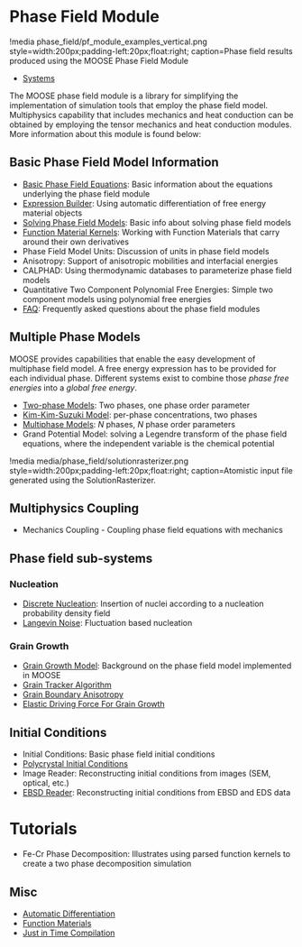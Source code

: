 # Phase Field Module

!media phase_field/pf_module_examples_vertical.png style=width:200px;padding-left:20px;float:right;
       caption=Phase field results produced using the MOOSE Phase Field Module

- [Systems](phase_field/systems.md)

The MOOSE phase field module is a library for simplifying the implementation of simulation tools that
employ the phase field model. Multiphysics capability that includes mechanics and heat conduction can
be obtained by employing the tensor mechanics and heat conduction modules. More information about
this module is found below:

## Basic Phase Field Model Information

- [Basic Phase Field Equations](phase_field/Phase_Field_Equations.md): Basic information about the equations underlying the phase field module
- [Expression Builder](FunctionMaterials/ExpressionBuilder.md): Using automatic differentiation of free energy material objects
- [Solving Phase Field Models](phase_field/Solving.md): Basic info about solving phase field models
- [Function Material Kernels](phase_field/FunctionMaterialKernels.md): Working with Function Materials that carry around their own derivatives
- Phase Field Model Units: Discussion of units in phase field models
- Anisotropy: Support of anisotropic mobilities and interfacial energies
- CALPHAD: Using thermodynamic databases to parameterize phase field models
- Quantitative Two Component Polynomial Free Energies: Simple two component models using polynomial free energies
- [FAQ](phase_field/FAQ.md): Frequently asked questions about the phase field modules

## Multiple Phase Models

MOOSE provides capabilities that enable the easy development of multiphase field model. A free energy expression has to be provided for each individual phase. Different systems exist to combine those _phase free energies_ into a _global free energy_.

- [Two-phase Models](MultiPhase/WBMTwoPhase.md): Two phases, one phase order parameter
- [Kim-Kim-Suzuki Model](MultiPhase/KKS.md): per-phase concentrations, two phases
- [Multiphase Models](MultiPhase/WBM.md): $N$ phases, $N$ phase order parameters
- Grand Potential Model: solving a Legendre transform of the phase field equations, where the independent variable is the chemical potential

!media media/phase_field/solutionrasterizer.png style=width:200px;padding-left:20px;float:right; caption=Atomistic input file generated using the SolutionRasterizer.

## Multiphysics Coupling

- Mechanics Coupling - Coupling phase field equations with mechanics

## Phase field sub-systems

### Nucleation

- [Discrete Nucleation](Nucleation/DiscreteNucleation.md): Insertion of nuclei according to a nucleation probability density field
- [Langevin Noise](Nucleation/LangevinNoise.md): Fluctuation based nucleation

### Grain Growth

- [Grain Growth Model](Polycrystal/GrainGrowthModel.md): Background on the phase field model implemented in MOOSE
- [Grain Tracker Algorithm](/GrainTracker.md)
- [Grain Boundary Anisotropy](Polycrystal/GrainBoundaryAnisotropy.md)
- [Elastic Driving Force For Grain Growth](Polycrystal/ElasticDrivingForce.md)

## Initial Conditions

- Initial Conditions: Basic phase field initial conditions
- [Polycrystal Initial Conditions](ICs/PolycrystalICs.md)
- Image Reader: Reconstructing initial conditions from images (SEM, optical, etc.)
- [EBSD Reader](ICs/EBSD.md): Reconstructing initial conditions from EBSD and EDS data

# Tutorials

- Fe-Cr Phase Decomposition: Illustrates using parsed function kernels to create a two phase decomposition simulation

## Misc

- [Automatic Differentiation](FunctionMaterials/AutomaticDifferentiation.md)
- [Function Materials](phase_field/FunctionMaterials.md)
- [Just in Time Compilation](FunctionMaterials/JITCompilation.md)
